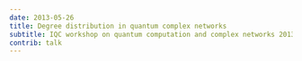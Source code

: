 ```yaml
---
date: 2013-05-26
title: Degree distribution in quantum complex networks
subtitle: IQC workshop on quantum computation and complex networks 2013 @ Waterloo (Canada)
contrib: talk
---
```



